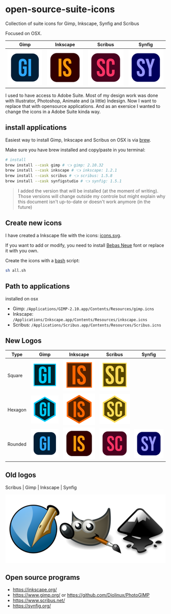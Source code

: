 # open-source-suite-icons

Collection of suite icons for Gimp, Inkscape, Synfig and Scribus

Focused on OSX.

|                            Gimp                            |                              Inkscape                              |                             Scribus                              |                             Synfig                             |
| :--------------------------------------------------------: | :----------------------------------------------------------------: | :--------------------------------------------------------------: | :------------------------------------------------------------: |
| ![Gimp](export/gimp/rounded/icon.iconset/icon_128x128.png) | ![Inkscape](export/inkscape/rounded/icon.iconset/icon_128x128.png) | ![Scribus](export/scribus/rounded/icon.iconset/icon_128x128.png) | ![Synfig](export/synfig/rounded/icon.iconset/icon_128x128.png) |

I used to have access to Adobe Suite. Most of my design work was done with Illustrator, Photoshop, Animate and (a little) Indesign. Now I want to replace that with opensource applications. And as an exersice I wanted to change the icons in a Adobe Suite kinda way.

## install applications

Easiest way to install Gimp, Inkscape and Scribus on OSX is via [brew](https://brew.sh/).

Make sure you have brew installed and copy/paste in you terminal:

```bash
# install
brew install --cask gimp # 👈 gimp: 2.10.32
brew install --cask inkscape # 👈 inkscape: 1.2.1
brew install --cask scribus # 👈 scribus: 1.5.8
brew install --cask synfigstudio # 👈 synfig: 1.5.1
```

> I added the version that will be installed (at the moment of writing). Those versions will change outside my controle but might explain why this document isn't up-to-date or doesn't work anymore (in the future)

## Create new icons

I have created a Inkscape file with the icons: [icons.svg](design/icons.svg).

If you want to add or modify, you need to install [Bebas Neue](https://fonts.google.com/specimen/Bebas+Neue) font or replace it with you own.

Create the icons with a [bash](all.sh) script:

```bash
sh all.sh
```

## Path to applications

installed on osx

- Gimp: `/Applications/GIMP-2.10.app/Contents/Resources/gimp.icns`
- Inkscape: `/Applications/Inkscape.app/Contents/Resources/inkscape.icns`
- Scribus: `/Applications/Scribus.app/Contents/Resources/Scribus.icns`

## New Logos

| Type    | Gimp                                                       | Inkscape                                                           | Scribus                                                          | Synfig                                                         |
| ------- | ---------------------------------------------------------- | ------------------------------------------------------------------ | ---------------------------------------------------------------- | -------------------------------------------------------------- |
| Square  | ![Gimp](export/gimp/square/icon.iconset/icon_128x128.png)  | ![Inkscape](export/inkscape/square/icon.iconset/icon_128x128.png)  | ![Scribus](export/scribus/square/icon.iconset/icon_128x128.png)  |                                                                |
| Hexagon | ![Gimp](export/gimp/hexagon/icon.iconset/icon_128x128.png) | ![Inkscape](export/inkscape/hexagon/icon.iconset/icon_128x128.png) | ![Scribus](export/scribus/hexagon/icon.iconset/icon_128x128.png) |                                                                |
| Rounded | ![Gimp](export/gimp/rounded/icon.iconset/icon_128x128.png) | ![Inkscape](export/inkscape/rounded/icon.iconset/icon_128x128.png) | ![Scribus](export/scribus/rounded/icon.iconset/icon_128x128.png) | ![Synfig](export/synfig/rounded/icon.iconset/icon_128x128.png) |

## Old logos

<!--
| Gimp                       | Inkscape                      | Scribus                      |
| -------------------------- | ----------------------------- | ---------------------------- |
| ![](images/logo/gimp.webp) | ![](images/logo/inkscape.png) | ![](images/logo/scribus.png) |
-->

Scribus | Gimp | Inkscape | Synfig

![](images/logo/taylorjay.hotglue.png)

## Open source programs

- https://inkscape.org/
- https://www.gimp.org/ or https://github.com/Diolinux/PhotoGIMP
- https://www.scribus.net/
- https://synfig.org/

